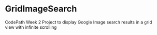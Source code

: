 # GridImageSearch
CodePath Week 2 Project to display Google Image search results in a grid view with infinite scrolling 

